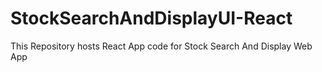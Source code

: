 # StockSearchAndDisplayUI-React
This Repository hosts React App code for Stock Search And Display Web App 
